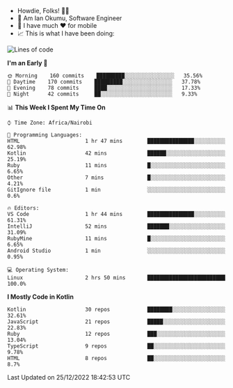 
* Howdie, Folks! 👋🤓
* 🤪 Am Ian Okumu, Software Engineer
* 📱 I have much ❤️ for mobile
* 📈 This is what I have been doing:
  
<!-- <a href="https://otsembo.github.io/OtsemboPortfolio/" style="margin-right:.5%; margin-top=.5%;">
  <img align="center" src="https://github-readme-stats.vercel.app/api/top-langs/?username=otsembo&layout=compact" />
</a> -->

<!--START_SECTION:waka-->
![Lines of code](https://img.shields.io/badge/From%20Hello%20World%20I%27ve%20Written-833%20Thousand%20lines%20of%20code-blue)

**I'm an Early 🐤** 

```text
🌞 Morning    160 commits    █████████░░░░░░░░░░░░░░░░   35.56% 
🌆 Daytime    170 commits    █████████░░░░░░░░░░░░░░░░   37.78% 
🌃 Evening    78 commits     ████░░░░░░░░░░░░░░░░░░░░░   17.33% 
🌙 Night      42 commits     ██░░░░░░░░░░░░░░░░░░░░░░░   9.33%

```


📊 **This Week I Spent My Time On** 

```text
⌚︎ Time Zone: Africa/Nairobi

💬 Programming Languages: 
HTML                     1 hr 47 mins        ███████████████░░░░░░░░░░   62.98% 
Kotlin                   42 mins             ██████░░░░░░░░░░░░░░░░░░░   25.19% 
Ruby                     11 mins             █░░░░░░░░░░░░░░░░░░░░░░░░   6.65% 
Other                    7 mins              █░░░░░░░░░░░░░░░░░░░░░░░░   4.21% 
GitIgnore file           1 min               ░░░░░░░░░░░░░░░░░░░░░░░░░   0.6%

🔥 Editors: 
VS Code                  1 hr 44 mins        ███████████████░░░░░░░░░░   61.31% 
IntelliJ                 52 mins             ███████░░░░░░░░░░░░░░░░░░   31.09% 
RubyMine                 11 mins             █░░░░░░░░░░░░░░░░░░░░░░░░   6.65% 
Android Studio           1 min               ░░░░░░░░░░░░░░░░░░░░░░░░░   0.95%

💻 Operating System: 
Linux                    2 hrs 50 mins       █████████████████████████   100.0%

```

**I Mostly Code in Kotlin** 

```text
Kotlin                   30 repos            ████████░░░░░░░░░░░░░░░░░   32.61% 
JavaScript               21 repos            █████░░░░░░░░░░░░░░░░░░░░   22.83% 
Ruby                     12 repos            ███░░░░░░░░░░░░░░░░░░░░░░   13.04% 
TypeScript               9 repos             ██░░░░░░░░░░░░░░░░░░░░░░░   9.78% 
HTML                     8 repos             ██░░░░░░░░░░░░░░░░░░░░░░░   8.7%

```



 Last Updated on 25/12/2022 18:42:53 UTC
<!--END_SECTION:waka-->

<br />
<br />
<br />
<br />
<br />
  
  </div>
<!---
otsembo/otsembo is a ✨ special ✨ repository because its `README.md` (this file) appears on your GitHub profile.
You can click the Preview link to take a look at your changes.
--->
